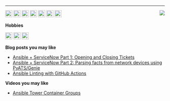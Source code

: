 

****

<img align="right" src="https://github-readme-stats.vercel.app/api?username=colin-mccarthy&show_icons=true&icon_color=805AD5&text_color=718096&bg_color=ffffff&hide_title=true" />


<code><img height="22" src="https://cdn.jsdelivr.net/npm/simple-icons@v3/icons/kubernetes.svg"></code>
<code><img height="22" src="https://cdn.jsdelivr.net/npm/simple-icons@v3/icons/ansible.svg"></code>
<code><img height="22" src="https://cdn.jsdelivr.net/npm/simple-icons@v3/icons/github.svg"></code>
<code><img height="22" src="https://cdn.jsdelivr.net/npm/simple-icons@v3/icons/cisco.svg"></code>
<code><img height="22" src="https://cdn.jsdelivr.net/npm/simple-icons@v3/icons/redhatopenshift.svg"></code>
<code><img height="22" src="https://cdn.jsdelivr.net/npm/simple-icons@v3/icons/docker.svg"></code>
<code><img height="22" src="https://cdn.jsdelivr.net/npm/simple-icons@v3/icons/redhat.svg"></code>



**Hobbies**

<code><img height="22" src="https://cdn.jsdelivr.net/npm/simple-icons@v3/icons/raspberrypi.svg"></code>
<code><img height="22" src="https://cdn.jsdelivr.net/npm/simple-icons@v3/icons/jekyll.svg"></code>
<code><img height="22" src="https://cdn.jsdelivr.net/npm/simple-icons@v3/icons/youtube.svg"></code> 




**Blog posts you may like**

* [Ansible + ServiceNow Part 1: Opening and Closing Tickets](https://www.ansible.com/blog/ansible-servicenow-opening-and-closing-tickets)
* [Ansible + ServiceNow Part 2: Parsing facts from network devices using PyATS/Genie](https://www.ansible.com/blog/ansible-servicenow-part-2-parsing-facts-from-network-devices-using-pyats/genie)
* [Ansible Linting with GitHub Actions](https://www.ansible.com/blog/ansible-linting-with-github-actions)

**Videos you may like** 


* [Ansible Tower Container Groups](https://www.youtube.com/watch?v=fBNTYOovtkI&t=9s)

